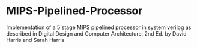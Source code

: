 # MIPS-Pipelined-Processor
Implementation of a 5 stage MIPS pipelined processor in system verilog as described in Digital Design and Computer Architecture, 2nd Ed. by David Harris and Sarah Harris
